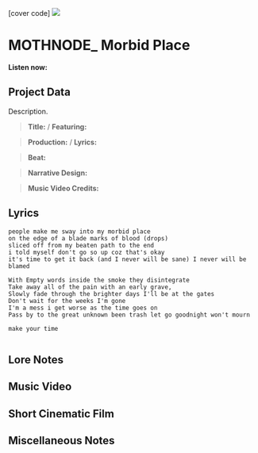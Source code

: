 [cover code] ![](57175019_319474918741616_8502199518755923887_n.jpg)

# MOTHNODE_ Morbid Place

**Listen now:** 

## Project Data

Description.

> **Title:**  / **Featuring:** 

> **Production:**  / **Lyrics:** 

> **Beat:**

> **Narrative Design:**

> **Music Video Credits:**


## Lyrics

```
people make me sway into my morbid place
on the edge of a blade marks of blood (drops)
sliced off from my beaten path to the end
i told myself don't go so up coz that's okay
it's time to get it back (and I never will be sane) I never will be blamed

With Empty words inside the smoke they disintegrate
Take away all of the pain with an early grave,
Slowly fade through the brighter days I'll be at the gates
Don't wait for the weeks I'm gone
I'm a mess i get worse as the time goes on
Pass by to the great unknown been trash let go goodnight won't mourn

make your time


```

## Lore Notes

## Music Video

## Short Cinematic Film

## Miscellaneous Notes
